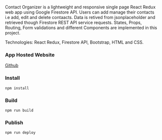 Contact Organizer is a lightweight and responsive single page React Redux web app using Google Firestore API.
Users can add manage their contacts i.e add, edit and delete contaacts. Data is retived from jsonplaceholder and retrieved though Firestore REST API service requests. States, Props, Routing, Form validations and different Components are implemented in this project.

Technologies: React Redux, Firestore API, Bootstrap, HTML and CSS.

### App Hosted Website
[Github](https://jef234.github.io/Contact-Organizer)

### Install
```npm install```

### Build
```npm run build```

### Publish
```npm run deploy```